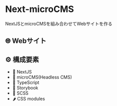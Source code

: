 # Next-microCMS

NextJSとmicroCMSを組み合わせてWebサイトを作る

## 🌐 Webサイト

## ⚙️ 構成要素

- 🍏 NextJS
- 🍉 microCMS(Headless CMS)
- 🍓 TypeScript
- 🍊 Storybook
- 🥑 SCSS
- 🌶 CSS modules